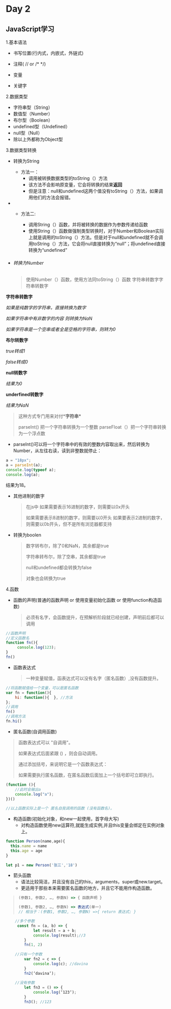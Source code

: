 # Day 2

## JavaScript学习

1.基本语法

+ 书写位置(行内式，内嵌式，外链式)

+ 注释( // or /* */)

+ 变量

+ 关键字

  

2.数据类型

+ 字符串型（String）
+ 数值型（Number）
+ 布尔型（Boolean）
+ undefined型（Undefined）
+ null型（Null）
+ 除以上外都称为Object型



3.数据类型转换

+ 转换为String
  + 方法一：
    - 调用被转换数据类型的toString（）方法
    - 该方法不会影响原变量，它会将转换的结果**返回**
    - 但是注意：null和undefined这两个值没有toString（）方法，如果调用他们的方法会报错。

+ + 方法二:

    + 调用String（）函数，并将被转换的数据作为参数传递给函数
    + 使用String（）函数做强制类型转换时，对于Number和Boolean实际上就是调用的toString（）方法。但是对于null和undefined就不会调用toString（）方法，它会将null直接转换为“null”；将undefined直接转换为“undefined”
      

    

- ###### 转换为Number

  > 使用Number（）函数，使用方法同toString（）函数 字符串转数字字符串转数字



**字符串转数字**

*如果是纯数字的字符串，直接转换为数字*

*如果字符串中有非数字的内容 则转换为NaN*

*如果字符串是一个空串或者全是空格的字符串，则转为0*



 **布尔转数字**

*true转成1*

*false转成0*



**null转数字**

*结果为0*



**underfined转数字**

*结果为NaN*



> 这种方式专门用来对付***字符串\***
>
> parseInt() 把一个字符串转换为一个整数
> parseFloat（）把一个字符串转换为一个浮点数

+ parseInt()可以将一个字符串中的有效的整数内容取出来，然后转换为Number，从左往右读，读到非整数就停止：

```javascript
a = "18px";
a = parseInt(a);
console.log(typeof a);
console.log(a);
```

结果为18。



+ 其他进制的数字

  > 在js中 如果需要表示16进制的数字，则需要以0x开头
  >
  > 如果需要表示8进制的数字，则需要以0开头 如果要表示2进制的数字，则需要以0b开头，但不是所有浏览器都支持

+ 转换为boolen

  > 数字转布尔，除了0和NaN，其余都是true
  >
  > 字符串转布尔，除了空串，其余都是true
  >
  > null和undefined都会转换为false
  >
  > 对象也会转换为true



4.函数

+ 函数的声明(普通的函数声明  or  使用变量初始化函数  or  使用function构造函数)

  > 必须有名字，会函数提升，在预解析阶段就已经创建，声明前后都可以调用

```javascript
//函数声明
//定义函数名
function fn(){
     console.log(123);
}
fn()
```

+ 函数表达式

  > 一种变量赋值，函表达式可以没有名字（匿名函数）,没有函数提升。

```javascript
//将函数赋值给一个变量，可以是匿名函数
var fn = function(){
    hi: function(){  }, //方法
};
//调用
fn()
//调用方法
fn.hi()
```

+ 匿名函数(自调用函数)

> 函数表达式可以 "自调用"。
>
> 如果表达式后面紧跟 () ，则会自动调用。
>
> 通过添加括号，来说明它是一个函数表达式：
>
> 如果需要执行匿名函数，在匿名函数后面加上一个括号即可立即执行。

```javascript
(function (){
    //此时会输出a
    console.log("a"); 
})()
 
//以上函数实际上是一个 匿名自我调用的函数 (没有函数名)。
```

+ 构造函数(初始化对象，和new一起使用，首字母大写)
  + 对构造函数使用new运算符,就能生成实例,并且this变量会绑定在实例对象上。

```javascript
function Person(name,age){
  this.name = name
  this.age = age                 
}
 
let p1 = new Person('张三','18')
```

+ 箭头函数
  + 语法比较简洁，并且没有自己的this，arguments，super或new.target。
  + 更适用于那些本来需要匿名函数的地方，并且它不能用作构造函数。

> ```javascript
> (参数1, 参数2, …, 参数N) => { 函数声明 }
> 
> (参数1, 参数2, …, 参数N) => 表达式(单一)
> // 相当于：(参数1, 参数2, …, 参数N) =>{ return 表达式; }
> ```

```javascript
    //多个参数
     const fn = (a, b) => {
            let result = a + b;
            console.log(result);//3
        }
        fn(1, 2)
 
    //只有一个参数
        var fn2 = c => {
            console.log(c); //davina
        }
        fn2(‘davina‘);
 
    //没有参数
        let fn3 = () => {
            console.log(‘123‘);
        }
        fn3(); //123
```

